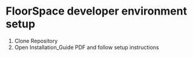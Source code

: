 # FloorSpace developer environment setup

1. Clone Repository
2. Open Installation_Guide PDF and follow setup instructions
